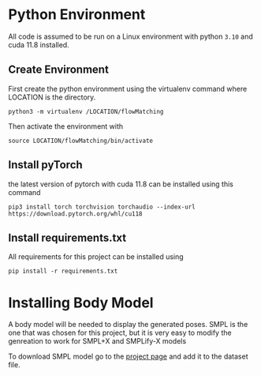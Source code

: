 # Python Environment

All code is assumed to be run on a Linux environment with python `3.10` and cuda 11.8 installed.

## Create Environment

First create the python environment using the virtualenv command where LOCATION is the directory.

`python3 -m virtualenv /LOCATION/flowMatching`

Then activate the environment with

`source LOCATION/flowMatching/bin/activate`

## Install pyTorch

the latest version of pytorch with cuda 11.8 can be installed using this command

`pip3 install torch torchvision torchaudio --index-url https://download.pytorch.org/whl/cu118`

## Install requirements.txt

All requirements for this project can be installed using

`pip install -r requirements.txt`

# Installing Body Model

A body model will be needed to display the generated poses. 
SMPL is the one that was chosen for this project, but it is very easy to modify the genreation to work for SMPL+X and SMPLify-X models

To download SMPL model go to the [project page](https://smpl.is.tue.mpg.de/) and add it to the dataset file. 